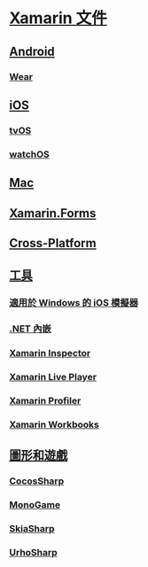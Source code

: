 # [Xamarin 文件](index.md)
## [Android](android/index.yml)
### [Wear](android/wear/index.md)
## [iOS](ios/index.yml)
### [tvOS](ios/tvos/index.md)
### [watchOS](ios/watchos/index.md)
## [Mac](mac/index.yml)
## [Xamarin.Forms](xamarin-forms/index.yml)
## [Cross-Platform](cross-platform/index.yml)
## [工具](tools/index.yml)
### [適用於 Windows 的 iOS 模擬器](tools/ios-simulator.md)
### [.NET 內嵌](tools/dotnet-embedding/index.md)
### [Xamarin Inspector](tools/inspector/index.md)
### [Xamarin Live Player](tools/live-player/index.md)
### [Xamarin Profiler](tools/profiler/index.md)
### [Xamarin Workbooks](tools/workbooks/index.md)
## [圖形和遊戲](graphics-games/index.yml)
### [CocosSharp](graphics-games/cocossharp/index.md)
### [MonoGame](graphics-games/monogame/index.md)
### [SkiaSharp](graphics-games/skiasharp/index.md)
### [UrhoSharp](graphics-games/urhosharp/index.md)
